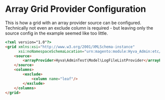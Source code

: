 # Array Grid Provider Configuration

This is how a grid with an array provider source can be configured.
Technically not even an exclude column is required - but leaving only the source config in the example seemed like too little.

```html
<?xml version="1.0"?>
<grid xmlns:xsi="http://www.w3.org/2001/XMLSchema-instance"
      xsi:noNamespaceSchemaLocation="urn:magento:module:Hyva_Admin:etc/hyva-grid.xsd">
    <source>
        <arrayProvider>Hyva\AdminTest\Model\LogFileListProvider</arrayProvider>
    </source>
    <columns>
        <exclude>
            <column name="leaf"/>
        </exclude>
    </columns>
</grid>
```


